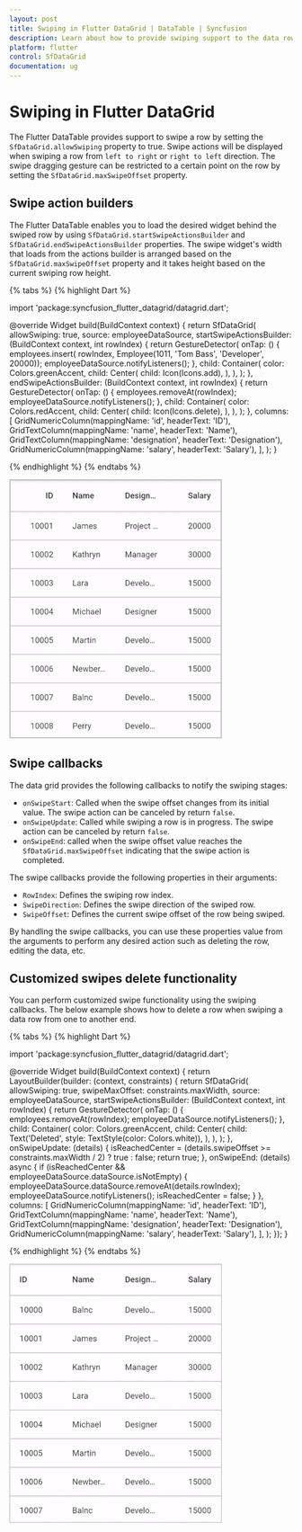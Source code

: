 ```yaml
---
layout: post
title: Swiping in Flutter DataGrid | DataTable | Syncfusion
description: Learn about how to provide swiping support to the data rows in both directions in Syncfusion Flutter DataGrid.
platform: flutter
control: SfDataGrid
documentation: ug
---
```


# Swiping in Flutter DataGrid

The Flutter DataTable provides support to swipe a row by setting the `SfDataGrid.allowSwiping` property to true. Swipe actions will be displayed when swiping a row from `left to right` or `right to left` direction. The swipe dragging gesture can be restricted to a certain point on the row by setting the `SfDataGrid.maxSwipeOffset` property.

## Swipe action builders

The Flutter DataTable enables you to load the desired widget behind the swiped row by using `SfDataGrid.startSwipeActionsBuilder` and `SfDataGrid.endSwipeActionsBuilder` properties. The swipe widget's width that loads from the actions builder is arranged based on the `SfDataGrid.maxSwipeOffset` property and it takes height based on the current swiping row height.

{% tabs %}
{% highlight Dart %} 

import 'package:syncfusion_flutter_datagrid/datagrid.dart';

@override
Widget build(BuildContext context) {
  return SfDataGrid(
    allowSwiping: true,
    source: employeeDataSource,
    startSwipeActionsBuilder: (BuildContext context, int rowIndex) {
      return GestureDetector(
        onTap: () {
          employees.insert(
              rowIndex, Employee(1011, 'Tom Bass', 'Developer', 20000));
          employeeDataSource.notifyListeners();
        },
        child: Container(
          color: Colors.greenAccent,
          child: Center(
            child: Icon(Icons.add),
          ),
        ),
      );
    },
    endSwipeActionsBuilder: (BuildContext context, int rowIndex) {
      return GestureDetector(
        onTap: () {
          employees.removeAt(rowIndex);
          employeeDataSource.notifyListeners();
        },
        child: Container(
          color: Colors.redAccent,
          child: Center(
            child: Icon(Icons.delete),
          ),
        ),
      );
    },
    columns: <GridColumn>[
      GridNumericColumn(mappingName: 'id', headerText: 'ID'),
      GridTextColumn(mappingName: 'name', headerText: 'Name'),
      GridTextColumn(mappingName: 'designation', headerText: 'Designation'),
      GridNumericColumn(mappingName: 'salary', headerText: 'Salary'),
    ],
  );
}

{% endhighlight %}
{% endtabs %}

![flutter datagrid shows swiping a row in both directions](images/swiping/flutter-datagrid-swiping.gif)

## Swipe callbacks

The data grid provides the following callbacks to notify the swiping stages:  

* `onSwipeStart`: Called when the swipe offset changes from its initial value. The swipe action can be canceled by return `false`.
* `onSwipeUpdate`: Called while swiping a row is in progress. The swipe action can be canceled by return `false`.
* `onSwipeEnd`: called when the swipe offset value reaches the `SfDataGrid.maxSwipeOffset` indicating that the swipe action is completed.

The swipe callbacks provide the following properties in their arguments:

* `RowIndex`: Defines the swiping row index.
* `SwipeDirection`: Defines the swipe direction of the swiped row.
* `SwipeOffset`: Defines the current swipe offset of the row being swiped.

By handling the swipe callbacks, you can use these properties value from the arguments to perform any desired action such as deleting the row, editing the data, etc.

## Customized swipes delete functionality

You can perform customized swipe functionality using the swiping callbacks. The below example shows how to delete a row when swiping a data row from one to another end.

{% tabs %}
{% highlight Dart %} 

import 'package:syncfusion_flutter_datagrid/datagrid.dart';

@override
Widget build(BuildContext context) {
  return LayoutBuilder(builder: (context, constraints) {
    return SfDataGrid(
      allowSwiping: true,
      swipeMaxOffset: constraints.maxWidth,
      source: employeeDataSource,
      startSwipeActionsBuilder: (BuildContext context, int rowIndex) {
        return GestureDetector(
          onTap: () {
            employees.removeAt(rowIndex);
            employeeDataSource.notifyListeners();
          },
          child: Container(
            color: Colors.greenAccent,
            child: Center(
              child: Text('Deleted', style: TextStyle(color: Colors.white)),
            ),
          ),
        );
      },
      onSwipeUpdate: (details) {
        isReachedCenter =
            (details.swipeOffset >= constraints.maxWidth / 2) ? true : false;
        return true;
      },
      onSwipeEnd: (details) async {
        if (isReachedCenter &&
            employeeDataSource.dataSource.isNotEmpty) {
          employeeDataSource.dataSource.removeAt(details.rowIndex);
          employeeDataSource.notifyListeners();
          isReachedCenter = false;
        }
      },
      columns: <GridColumn>[
        GridNumericColumn(mappingName: 'id', headerText: 'ID'),
        GridTextColumn(mappingName: 'name', headerText: 'Name'),
        GridTextColumn(mappingName: 'designation', headerText: 'Designation'),
        GridNumericColumn(mappingName: 'salary', headerText: 'Salary'),
      ],
    );
  });
}

{% endhighlight %}
{% endtabs %}

![flutter datagrid shows customized swiping delete functionality](images/swiping/flutter-datagrid-customized-swiping-delete-funtionality.gif)